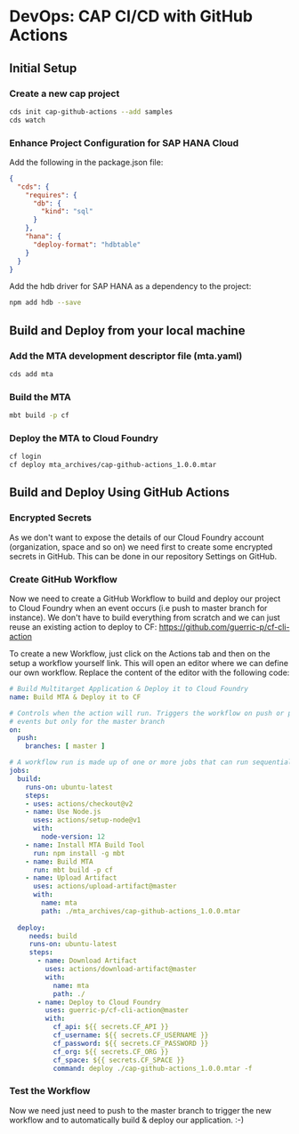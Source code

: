 # DevOps: CAP CI/CD with GitHub Actions

## Initial Setup

### Create a new cap project
```bash
cds init cap-github-actions --add samples
cds watch
```

### Enhance Project Configuration for SAP HANA Cloud
Add the following in the package.json file:
```json
{
  "cds": {
    "requires": {
      "db": {
        "kind": "sql"
      }
    },
    "hana": {
      "deploy-format": "hdbtable"
    }
  }
}
```

Add the hdb driver for SAP HANA as a dependency to the project:
```bash
npm add hdb --save
```

## Build and Deploy from your local machine

### Add the MTA development descriptor file (mta.yaml)
```bash
cds add mta
```

### Build the MTA
```bash
mbt build -p cf
```

### Deploy the MTA to Cloud Foundry
```bash
cf login
cf deploy mta_archives/cap-github-actions_1.0.0.mtar
```

## Build and Deploy Using GitHub Actions

### Encrypted Secrets
As we don't want to expose the details of our Cloud Foundry account (organization, space and so on) we need first to create some encrypted secrets in GitHub. This can be done in our repository Settings on GitHub.

### Create GitHub Workflow
Now we need to create a GitHub Workflow to build and deploy our project to Cloud Foundry when an event occurs (i.e push to master branch for instance). We don't have to build everything from scratch and we can just reuse an existing action to deploy to CF: https://github.com/guerric-p/cf-cli-action

To create a new Workflow, just click on the Actions tab and then on the setup a workflow yourself link. This will open an editor where we can define our own workflow. Replace the content of the editor with the following code:
```yaml
# Build Multitarget Application & Deploy it to Cloud Foundry
name: Build MTA & Deploy it to CF

# Controls when the action will run. Triggers the workflow on push or pull request
# events but only for the master branch
on:
  push:
    branches: [ master ]

# A workflow run is made up of one or more jobs that can run sequentially or in parallel
jobs:
  build:
    runs-on: ubuntu-latest
    steps:
    - uses: actions/checkout@v2
    - name: Use Node.js
      uses: actions/setup-node@v1
      with:
        node-version: 12
    - name: Install MTA Build Tool
      run: npm install -g mbt
    - name: Build MTA
      run: mbt build -p cf
    - name: Upload Artifact
      uses: actions/upload-artifact@master	
      with:	
        name: mta
        path: ./mta_archives/cap-github-actions_1.0.0.mtar
        
  deploy:
     needs: build
     runs-on: ubuntu-latest
     steps:
       - name: Download Artifact
         uses: actions/download-artifact@master
         with:
           name: mta
           path: ./
       - name: Deploy to Cloud Foundry
         uses: guerric-p/cf-cli-action@master
         with:
           cf_api: ${{ secrets.CF_API }}
           cf_username: ${{ secrets.CF_USERNAME }}
           cf_password: ${{ secrets.CF_PASSWORD }}
           cf_org: ${{ secrets.CF_ORG }}
           cf_space: ${{ secrets.CF_SPACE }}
           command: deploy ./cap-github-actions_1.0.0.mtar -f
```

### Test the Workflow
Now we need just need to push to the master branch to trigger the new workflow and to automatically build & deploy our application. :-) 